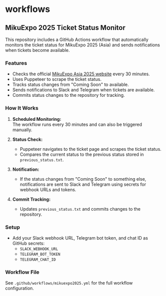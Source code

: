 # workflows

## MikuExpo 2025 Ticket Status Monitor

This repository includes a GitHub Actions workflow that automatically monitors the ticket status for MikuExpo 2025 (Asia) and sends notifications when tickets become available.

### Features

- Checks the official [MikuExpo Asia 2025 website](https://mikuexpo.com/asia2025/) every 30 minutes.
- Uses Puppeteer to scrape the ticket status.
- Tracks status changes from "Coming Soon" to available.
- Sends notifications to Slack and Telegram when tickets are available.
- Commits status changes to the repository for tracking.

### How It Works

1. **Scheduled Monitoring:**  
   The workflow runs every 30 minutes and can also be triggered manually.

2. **Status Check:**  
   - Puppeteer navigates to the ticket page and scrapes the ticket status.
   - Compares the current status to the previous status stored in `previous_status.txt`.

3. **Notification:**  
   - If the status changes from "Coming Soon" to something else, notifications are sent to Slack and Telegram using secrets for webhook URLs and tokens.

4. **Commit Tracking:**  
   - Updates `previous_status.txt` and commits changes to the repository.

### Setup

- Add your Slack webhook URL, Telegram bot token, and chat ID as GitHub secrets:
  - `SLACK_WEBHOOK_URL`
  - `TELEGRAM_BOT_TOKEN`
  - `TELEGRAM_CHAT_ID`

### Workflow File

See `.github/workflows/mikuexpo2025.yml` for the full workflow configuration.